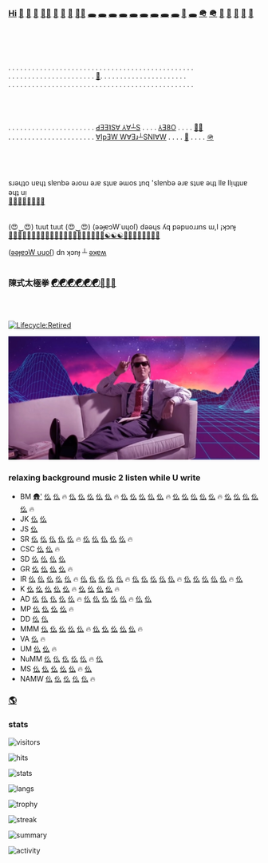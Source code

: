 ### [Hi](https://youtu.be/I6FmwBPDT-w) [👋](https://youtu.be/pcLBtRMiyxA) [🐑](https://youtu.be/JgFgnXtF9Cc) [🐇](https://youtu.be/t3j_lyTrtG0) [🏃‍♂️](https://youtu.be/kfFuckTgnc4) [🤖](https://youtu.be/GcMXQZ69lSI) [🤖](https://youtu.be/hgpgngJp7pE) [🤖](https://www.youtube.com/watch?v=nNPyrVaC2LM&list=PLD0B9DE0CAAB185E3) [🏃‍♂️](https://youtu.be/ouzKl0oD6sU) [🕳️](https://youtu.be/qHAKqVvGj3w) [🕳️](https://youtu.be/7yLBNRyGvG8) [🕳️](https://youtu.be/uFQhn8RW0Nk) [🕳️](https://youtu.be/atMdf0rhbpI) [🕳️](https://youtu.be/BVLvQcO7JGk) [🕳️](https://youtu.be/HbBmZPb2spk) [🕳️](https://youtu.be/6T_Rj47nm0Q) [🕳️](https://youtu.be/lP7_3BCUB90) [🕳️](https://youtu.be/xy-NQzeXhYg) [👀](https://youtu.be/ZVPolwmpOUo) [🕳️](https://youtu.be/5i0u4jFmE78) [🪖](https://youtu.be/tHxf17yJsKs) [🪖](https://imgur.com/uNYH2pI) [🐑](https://youtu.be/1IIPJQ-1jlc) [🦠](https://youtu.be/QQPOdklAU3c) [🦠](https://youtu.be/gVZJb9aPd5s) [🐜](https://www.youtube.com/shorts/PIL-rOqlUog) [🚂](https://youtu.be/2wZ7acowkC4)
<br><br><br><br>
. . . . . . . . . . . . . . . . . . . . . . . . . . . . . . . . . . . . . . . . . . . . . . . <br>
. . . . . . . . . . . . . . . . . . . . . . [🐜](https://youtu.be/W5DIOT23uFo). . . . . . . . . . . . . . . . . . . . . .<br>
. . . . . . . . . . . . . . . . . . . . . . . . . . . . . . . . . . . . . . . . . . . . . . . <br>
<br><br><br><br>
. . . . . . . . . . . . . . . . . . . . . . [ԀƎƎ˥S∀ ⅄∀┴S](https://youtu.be/8HtBz_b_d9s) . . . . [⅄Ǝ8O](https://youtu.be/FfRgBTsI0io) . . . . [🏃‍♂️](https://t.me/socialmedia42)<br>
. . . . . . . . . . . . . . . . . . . . . . [∀IpƎW W∀Ǝɹ┴SNI∀W](https://youtu.be/iz2DV7FWdds?t=218) . . . . [👀](https://youtu.be/bTpt5JH4TWs) . . . . [🪖](https://youtu.be/_hBjxVNA0i4)<br>
<br><br><br><br>
sɹǝɥʇo uɐɥʇ slɐnbǝ ǝɹoɯ ǝɹɐ sʇuɐ ǝɯos ʇnq 'slɐnbǝ ǝɹɐ sʇuɐ ǝɥʇ llɐ llᴉɥʇuɐ ǝɥʇ uᴉ<br>
[🐜](https://youtu.be/ShB9ZONCITE)[🐜](https://youtu.be/xy-NQzeXhYg)[🐜](https://youtu.be/NuHvkU_gpMk)[🐜](https://youtu.be/JrBdYmStZJ4)[🐜](https://youtu.be/-6Wu0Q7x5D0)[🐜](https://youtu.be/W8ZAtgCWsYI)[🐜](https://youtu.be/0JW60sTcp9k)[🐜](https://youtu.be/MJ-3fZ5E_h4)
<br><br><br>
(😍‿😍) tuut tuut (😍‿😍) (ǝǝɟɐɔW˙uɥoſ) dǝǝɥs ʎq pǝpuoɹɹns ɯ,I ¡ʞɔnɟ<br>
[🚂](https://youtu.be/2wZ7acowkC4)[🚃](https://youtu.be/q_qgVn-Op7Q)[🚃](https://youtu.be/RBJj_UwkSyc)[🚃](https://youtu.be/dgsqX-IxrKc)[🐑](https://youtu.be/ONifZ2NMMow)[👀](https://youtu.be/qh2QVTQ3NOw)[👀](https://youtu.be/I2BC4lKWTOQ)[👀](https://youtu.be/Boq7rlWzVRI)[👀](https://youtu.be/pcWRQTOrN4o)[🐑](https://youtu.be/kZgE_sUrXFY)[🐑](https://youtu.be/sutgWjz10sM)[🐑](https://youtu.be/zCBNwGHPZ2M)[🐑](https://youtu.be/_mkiGMtbrPM)[🐑](https://youtu.be/1zqAfRtMZSg)[🐑](https://youtu.be/O_Ed-GWY5zw)[🐑](https://youtu.be/23EmJYSjW-g)[🐑](https://youtu.be/Xtr13I2ZXC8)[🐑](https://youtu.be/rpQ8ipjg1b0)[🐑](https://youtu.be/gI4UpBjdJ3s)[🐑](https://youtu.be/j_y88KAPKW0)[🐑](https://youtu.be/ZVmMvH84DFg)[☯](https://youtu.be/gXQ32ooefxA)[☯](https://youtu.be/GMI1OYUv4Qo)[☯](https://youtu.be/hvBKeyyjVjQ)[🥋](https://youtu.be/uaTyX8z1Zg0)[🖕](https://youtu.be/3fGQ8pF3wYU)[🖕](https://youtu.be/Xyzmv4390Z8)[🐑](https://youtu.be/7O-C49VpS30)[🐑](https://youtu.be/9k_ptxWsadI)[🐑](https://youtu.be/_N8WSXTC92E)[🐺](https://youtu.be/38AYeNGjqg0)[🐺](https://youtu.be/nYFAOBM-nLU)
<br><br>
([ǝǝɟɐɔW uɥoſ](https://youtu.be/_hBjxVNA0i4)) dn ʞɔnɟ ┴ [ǝʞɐʍ](https://youtu.be/GLIv191WQSo)
<br><br>
### 陳式太極拳 [☯](https://youtu.be/g0LkJ2bv1rg)[☯](https://youtu.be/JywRX-ZGmW4)[☯](https://youtu.be/jXGhcdhdMGs)[☯](https://youtu.be/RIn2ksyivT8)[☯](https://www.youtube.com/shorts/aN_h3Rqjj6k)[☯](https://youtu.be/CE9vH3vtrr4)[🥋](https://youtu.be/qpG__DSvAyk)[🥋](https://youtu.be/eCbmg4Zt_QA)[🥋](https://youtu.be/g2c_-9kIjyU)
<br><br>

[![Lifecycle:Retired](https://img.shields.io/badge/Lifecycle-Retired-d45500)](https://youtu.be/cdFIgYXHQQ8?t=180)<br>

[![Image](https://github.com/f1f47a23/f1f47a23/blob/main/mareux.jpg)](https://youtu.be/SlHSr-6ji0w)
### relaxing background music 2 listen while U write

- BM [🛖](https://www.youtube.com/watch?v=IiE3-UkyV10&list=OLAK5uy_kLGJaJE5kzPNpI4SzcOfoZ5kl1KyH0Hro)['](https://steveroach.bandcamp.com/album/dream-tracker) [仫](https://www.youtube.com/watch?v=2hnOeE7UwWE&list=OLAK5uy_kXX_fQkcXhNEf1D4yoaUeo5CK75SddSWc) [仫](https://www.youtube.com/watch?v=wQvLzls6mIQ&list=OLAK5uy_lermRu9ku4ACmgwzF5T1Ow0LCD9cPvHQc) 🔥 [仫](https://www.youtube.com/watch?v=Js7VM9_3XIQ&list=OLAK5uy_mk2yz0S4z79EX0CHV49XbFJ89vKuytKGU) [仫](https://www.youtube.com/watch?v=hSB7Rt1Pg0k&list=OLAK5uy_nbqeSy3P-zjLNPlMMlUFhADgQ6TK_bCcU) [仫](https://www.youtube.com/watch?v=dFd3W5WiJsI&list=OLAK5uy_l33qHsx99TOLnQrHanHBwjPI_HDTgfoRM) [仫](https://www.youtube.com/watch?v=BFdJtGb2qz8&list=OLAK5uy_mKGWoQvd00SsNtKeh_q8D3OiH8tzy-HSM) [仫](https://www.youtube.com/watch?v=IKXNj-oNPRI&list=OLAK5uy_m-Lvwr-S-56SgVN-ctVcgdmY85hVoC7TM) 🔥 [仫](https://www.youtube.com/watch?v=O3CtVYEFIiU&list=OLAK5uy_mL1l2HPLX9MIlJjTjvzoFLKGh2lPUamTM) [仫](https://www.youtube.com/watch?v=GymoJnPlubE&list=OLAK5uy_kzBWUkDjf5H-Xyd1XkchCfhDukwbRj8Yc) [仫](https://www.youtube.com/watch?v=tng8dphqXzw&list=OLAK5uy_nL7wlOrWiVAiloUuSJ5u4xWppJSmtTrQE) [仫](https://www.youtube.com/watch?v=9AFQ4bErcmQ&list=OLAK5uy_m6Aydj_9UxGX82nw2N_VvGha4hQ9pY1_M) [仫](https://www.youtube.com/watch?v=XbbZhFQiyeo&list=OLAK5uy_nU52NBUv9RmXChg6_UzUbt7dZ1ceFKGfA) 🔥 [仫](https://www.youtube.com/watch?v=HBDtQaRkPgU&list=OLAK5uy_nADgxjert4-12ysTNR7ct-YweirSRHfUA) [仫](https://youtu.be/J42IU0jmhZE) [仫](https://youtu.be/rIrEvUXVHtg) [仫](https://youtu.be/rbWJerGaS-E) [仫](https://youtu.be/IMo3i_ukRRE) 🔥 [仫](https://www.youtube.com/watch?v=2i7bxolsTV0&list=OLAK5uy_n_i-57wro3Wu9B7CRHubF2_po3jGlbEkA) [仫](https://www.youtube.com/watch?v=8CQG_52Kd_M&list=OLAK5uy_lgVdLi-XRQjryU_zcKqBjrxY4JNLPLwxA) [仫](https://www.youtube.com/watch?v=U2FvxmFzFzE&list=OLAK5uy_l_xv5gUuH2G62lHIHzNbJQUn7oB02vTrM) [仫](https://youtu.be/6C2BHkDJUhU) [仫](https://youtu.be/OQhr0LOuUk0) 🔥
- JK [仫](https://www.youtube.com/watch?v=5zU-nOSI5z8&list=OLAK5uy_nMQ4kBeeov7vbF3kYkbT5PMkg3OJe_GPw) [仫](https://www.youtube.com/watch?v=1isbA6Pi69g&list=OLAK5uy_nQg_37r7nCYHjkbGloyuDagPfzPsFl1lk)
- JS [仫](https://www.youtube.com/watch?v=dT3DFgN6akI&list=OLAK5uy_kntP51lDg5nck12iRKL0j29gyCgHyq6_A)
- SR [仫](https://www.youtube.com/watch?v=x3sp8EZoeiI&list=OLAK5uy_nedbEA6XqA5IE1bY0zHArICKXZgjbkd3s) [仫](https://www.youtube.com/watch?v=6_pzxGopk_Y&list=OLAK5uy_m2Pg3-RWe6wJHPqJLOUML9AuU0GhaA5KE) [仫](https://www.youtube.com/watch?v=TcV3gaiEQN8&list=OLAK5uy_nEkqKbNYnvJk8zFD4TKdI-69ZeSoqEysU) [仫](https://www.youtube.com/watch?v=5KGQUlV4v3M&list=OLAK5uy_liJQCOEqARABXDm7MunMQ02kpa8-q3h5Y) [仫](https://youtu.be/UQgUkIbJnUs) 🔥 [仫](https://www.youtube.com/watch?v=z76SgoNhLsE&list=OLAK5uy_lZqDXoZPx7Yjm4J6RrH9-4p67EFDcakFE) [仫](https://www.youtube.com/watch?v=kh_4Duz-LhI&list=OLAK5uy_l6CBmbw8dpIfIpO7aj2-QxR9rZK0TSaEg) [仫](https://www.youtube.com/watch?v=AyDYhW1U_6A&list=OLAK5uy_kvm20GzuvPc52Egtk-Q0oukLMNyfi2MEA) [仫](https://www.youtube.com/watch?v=wjakadrGTF4&list=OLAK5uy_kBu6HqfbRrPXcgjbfOJBZrky7zFAuSU4U) [仫](https://www.youtube.com/watch?v=1et-GskTVYw&list=OLAK5uy_nyw2o5L_hlU_dCHQQ88g847Xa9ol2ibdQ) 🔥 
- CSC [仫](https://www.youtube.com/watch?v=OcACj5AW81o&list=OLAK5uy_nxEzAhowCQf9spTvzYMlHMdg_d3OMD-vc) [仫](https://www.youtube.com/watch?v=oUzexxIynus&list=OLAK5uy_mLoKtIJTgKybUsqs_DYQLcHdOfz6XPlVA) 🔥 
- SD [仫](https://www.youtube.com/watch?v=RBaZ3DCD3Lg&list=OLAK5uy_nTcjFDat0k_ZW85QestrqUOSN6VcLKPc4) [仫](https://www.youtube.com/watch?v=On0_biuPLTk&list=OLAK5uy_kwyvx_qUkePrdYOF2v34Na8WJm7_jR9GU) [仫](https://www.youtube.com/watch?v=7tobkfDOMaU&list=OLAK5uy_lT8kogUO2AG4YLB7Iju7LKH83aX7xjiek) [仫](https://www.youtube.com/watch?v=WdaLgZPBC4I&list=OLAK5uy_ky1URAv8NLWZatHsrO7iJpM5x1wJQx3n0)
- GR [仫](https://www.youtube.com/watch?v=YOhhnIpJqpg&list=OLAK5uy_k45Hdd-NJDgmRTYJIL_Ps7w-Jr4mD24Y4) [仫](https://www.youtube.com/watch?v=_25SAynxrFU&list=OLAK5uy_n7MQBk1_fvX0c9e1cjO5qob23j_l_cnzU) [仫](https://www.youtube.com/watch?v=AdIjgcP7_NA&list=OLAK5uy_leyG1weMjC0Q6aJbv5P4gGCIvxahsqm7c) [仫](https://www.youtube.com/watch?v=viIRFolPmZM&list=OLAK5uy_kOTiSbVBfQMWc5DvFNSHOl422YlHIEZFM) 🔥 
- IR [仫](https://www.youtube.com/watch?v=zJ56kOhShdA&list=OLAK5uy_nPFuHPCgUf3VMhYeUdqaW_bCZhnrtXyeQ) [仫](https://www.youtube.com/watch?v=CeBCTyP0P64&list=OLAK5uy_nEk3dlO48XAXteKaSDsrtJ0654cFcLhy8) [仫](https://www.youtube.com/watch?v=RqExBZzca2c&list=OLAK5uy_nHl9VJCvPNTbyKHRk38EC3cp72cfoFHtw) [仫](https://www.youtube.com/watch?v=D2t6LrGRLmw&list=OLAK5uy_l_wIhQCEnXzzoEph9IH4zZ6iNBWGt-jj0) [仫](https://www.youtube.com/watch?v=RTEAx8OO6HA&list=OLAK5uy_nxvpsUCtIiGNwnGVPMQuD1NYiQJ6KQGfA) 🔥 [仫](https://www.youtube.com/watch?v=TC5ltvuV2bY&list=OLAK5uy_mM6p2jAC4JblHYq9xaXYuj_dVGioQIlrA) [仫](https://www.youtube.com/watch?v=rAYcnKL8NiM&list=OLAK5uy_m1WFOa2BkrjwKPoPnm77vQ7g2wWt1oGN4) [仫](https://www.youtube.com/watch?v=olQC6rp4ouE&list=OLAK5uy_mYYRcU9UkCXmCwnYPJjKTvp4Sr58HJcm4) [仫](https://www.youtube.com/watch?v=43PX4E3_mSk&list=OLAK5uy_kR77Qzp4ZCZo2CU1cdz2oEaLRwP-EwK3s) [仫](https://www.youtube.com/watch?v=0UvwQE_3E3k&list=OLAK5uy_lt1FaMDOS8al0Ggk85GZVBJ0a3lRaH7s0) 🔥 [仫](https://www.youtube.com/watch?v=uDjAK2woCJQ&list=OLAK5uy_mgssfN1yYEfi-TC5b44WikoHnJnBPI-Ms) [仫](https://www.youtube.com/watch?v=z4J-9ZILZUk&list=OLAK5uy_nd2O8Cq4VNdzqFRBp56aBaQVa9Lz6CiVE) [仫](https://www.youtube.com/watch?v=0HCBKVg0Dmc&list=OLAK5uy_lFGDQXVR134jJqCCxjomscAFjVgE-wPJI) [仫](https://www.youtube.com/watch?v=8sKnyY2ZF4w&list=OLAK5uy_lobpz-siH1-14jWaqYWOEBYVfKQZuBfQw) [仫](https://youtu.be/2Yy2QIEmJtM) 🔥 [仫](https://youtu.be/-ql28fFYPbU) [仫](https://youtu.be/LzJgJv4nyQs) [仫](https://youtu.be/Xlx7f7cvxr0) [仫](https://youtu.be/44jeDm9Qlrk) [仫](https://www.youtube.com/watch?v=TaMqi3GBLhk&list=PLCwOPk7IsaoA61VHcHD8M3rb5dRcLm7Dy)  🔥 [仫](https://www.youtube.com/watch?v=t-8BJ222otg&list=OLAK5uy_nWFLpgwDjjqzJ4Bn_8N2E8Dco-KFOqONw)
- K [仫](https://www.youtube.com/watch?v=CvvXvmxLr9k&list=OLAK5uy_mCjRPlFB6BkdiSZOGFXQg5NxDpAsn7Xew) [仫](https://www.youtube.com/watch?v=CV0wudqVjRg&list=OLAK5uy_lwrL-Kp0MetgavsOWHfsITmlXnHrVWhiI) [仫](https://www.youtube.com/watch?v=9CLZNohI6MU&list=OLAK5uy_n04KGEBjBWK95kUz6EWAheUSivPwcYVMY) [仫](https://www.youtube.com/watch?v=9Tc4e4_kULY&list=OLAK5uy_l4VmGppsYvHX9Vnb5xo5uH_WZ7ZpnOq4U) [仫](https://www.youtube.com/watch?v=f7ZSdCVBJ8o&list=OLAK5uy_lkbrJ4ouAGYseYEWOHN8riOPj_aIuVKO8) 🔥 [仫](https://www.youtube.com/watch?v=ilSZLeQxwIQ&list=OLAK5uy_nmoafjOCN3m6yMKoTNYeCvJtjg6X9fKkQ) [仫](https://www.youtube.com/watch?v=PCiJWnMOc8U&list=OLAK5uy_n4xrMPFBvieHZ0AhqTbHMWyxTj2MSe9Uo) [仫](https://www.youtube.com/watch?v=bCn_lO4p4e0&list=OLAK5uy_llPjEYxLtSW8DE5RMW13xJu7e88d9mc_Q) [仫](https://www.youtube.com/watch?v=eA-Avm1cjck&list=OLAK5uy_nK1gI7diqLikmJ6Kl-mNhfIb8bOnMord4) 🔥
- AD [仫](https://www.youtube.com/watch?v=pfrzqvE5aHs&list=OLAK5uy_noWW0QLYQnF7FRy9aZqTsfPDA0Xhl2aaQ) [仫](https://www.youtube.com/watch?v=KDOWGs6v_-g&list=OLAK5uy_lpwd7Ahux-k6OU9hKakotRr3iKg9qEouY) [仫](https://www.youtube.com/watch?v=ZzphAQdCYRs&list=OLAK5uy_nqTyH3WLN6KmjQ24m0hpyisfJy_ry1hvg)  [仫](https://www.youtube.com/watch?v=QsRElmiq3Gg&list=OLAK5uy_m0euBzrcGARvy5POD3Vf5PrRG5U3PRPTQ) [仫](https://www.youtube.com/watch?v=q6-O1Oi-F1k&list=OLAK5uy_mr0AuZBa5SDkArhB84OV7f6cTnJdJ5-Vc) 🔥 [仫](https://www.youtube.com/watch?v=sKZDkvHnde4&list=OLAK5uy_m4z5NGtpj-nf_44H9MNdTI8ALXGu0qh-E) [仫](https://www.youtube.com/watch?v=tqgchVSxjSI&list=OLAK5uy_m51YgbeGzFRugol9HkRWThvkILzww9XKk) [仫](https://www.youtube.com/watch?v=qVVr37fcbO8&list=OLAK5uy_lZbSJq8Xhhg0llznvX5uHAlyjoO2noAns) [仫](https://www.youtube.com/watch?v=TFfm7sA599c&list=OLAK5uy_l5H0IFgR-W1DMn7JjU26YlAQ31QlvyuFk) [仫](https://www.youtube.com/watch?v=FcmDfpR4X_g&list=OLAK5uy_kLNYXbYM__e5_LBl-Ne3s8GVkYm4HECNU) 🔥 [仫](https://www.youtube.com/watch?v=4PiaEqvA9pQ&list=OLAK5uy_kjnXn-EHIBUXFvhT-xV7Ocjm3RJrX2es4) [仫](https://www.youtube.com/watch?v=-I45g7C_umY&list=OLAK5uy_nX13U8oDh5_CH06UWzNZwx3jCxF6Hz46Y) 
- MP [仫](https://www.youtube.com/watch?v=M9zW7vgVebc&list=OLAK5uy_mVowMMqas4te11b4NGJyWNLrx9MA7lD-g) [仫](https://www.youtube.com/watch?v=pkac-JdbL1g&list=OLAK5uy_mzlGVmOCRKMjxESG9SHaVYG1lCdPxvsHU) [仫](https://www.youtube.com/watch?v=KjlBRpNrUtA&list=OLAK5uy_mSAa_KG0mwrLlcb96XOrg4Rk5dME_g1hw) [仫](https://www.youtube.com/watch?v=LoSb03HTqn8) 🔥 
- DD [仫](https://www.youtube.com/watch?v=cDe_1YLYMpA&list=OLAK5uy_kWeEQUHHDFNlJfZ7a1c_uCk9nuiw619KU) [仫](https://youtu.be/H6_pwcruC14)
- MMM [仫](https://youtu.be/zvoJMQLnMZI) [仫](https://youtu.be/NofZIFRGXFo) [仫](https://youtu.be/E3go0IVdosI) [仫](https://youtu.be/0vpeSteYEUE) [仫](https://youtu.be/7EL71XJmwOU) 🔥 [仫](https://youtu.be/XR_CqY6mbHQ) [仫](https://youtu.be/ophPoKg8aq8) [仫](https://youtu.be/EhmtpCmLo34) [仫](https://youtu.be/YSTd9IqEzR8) [仫](https://youtu.be/Qt0pdU2Yxqw) 🔥 
- VA [仫](https://www.youtube.com/watch?v=29KHmHPKEo8) 🔥
- UM [仫](https://www.youtube.com/watch?v=8csJqG2S5HE&list=OLAK5uy_lcRoErvMVJBBJNTg53R7nCxU23nVnWSHQ) [仫](https://www.youtube.com/watch?v=BFB5c4siq-w&list=OLAK5uy_nvQfCut1ulekAbGbciGhtboDw_C-FHpY0) 🔥 
- NuMM [仫](https://www.youtube.com/watch?v=DOQUARVCVvw) [仫](https://www.youtube.com/watch?v=J65GxJ2v9Wg&list=PLz9P6flgCsqoPsB3iGyiJY57g0XOZxDvy) [仫](https://www.youtube.com/watch?v=yc-JhNU6tuM&list=PLz9P6flgCsqpKcMDAb57KIqG9w3iqBoVl) [仫](https://www.youtube.com/watch?v=JXaJwkuq2lQ&list=PLz9P6flgCsqpen9UqRaIGVyr7-hZXtPmg) [仫](https://www.youtube.com/watch?v=CE0PnYGMjYk&list=PLz9P6flgCsqq55iRGYw5PATdu8a5HmXAR) 🔥 [仫](https://www.youtube.com/watch?v=aT9lEQEmfeo&list=PLz9P6flgCsqo1R02gTPDwAKT6xEc3kTtN)
- MS [仫](https://www.youtube.com/watch?v=-6kPwCmc6os&list=OLAK5uy_kjXV_wWs_M-xXflUnCOVN91H9YCNY4o5M) [仫](https://www.youtube.com/watch?v=5_O3G6kzGI8&list=OLAK5uy_mOgVTjFfphTJ08jAR0SYiwVhDwmKxKvO0) [仫](https://www.youtube.com/watch?v=Vhgci3ItAEM&list=OLAK5uy_kSTGkb8RvrB25mml-W9rdmAwqX32bvMlA) [仫](https://www.youtube.com/watch?v=zJ169ELaJ_8&list=OLAK5uy_nUkzJEFOmmUUWN4bL68VOW5ksPP8pwQyw) [仫](https://www.youtube.com/watch?v=3isb1LzgrCU&list=OLAK5uy_lKXvQq95CG-FT-sZXocvRXd7HCtq-TaPk) 🔥 [仫](https://www.youtube.com/watch?v=7hu92BxNUkI&list=OLAK5uy_l7BBkNNx6CE74EqGTwvfk5TGScoKed63w)
- NAMW [仫](https://www.youtube.com/watch?v=Edf_WOQaZy8&list=OLAK5uy_k32ZOIz5bx5KX6vxA26Zuqse3dsB3t4xg) [仫](https://www.youtube.com/watch?v=EufuTeoQc1Y&list=OLAK5uy_ngjWNhsHk7CLm1sXru9k1bi_ywjxlkWOU) [仫](https://www.youtube.com/watch?v=jDXyEqK-hCM&list=OLAK5uy_m1zxSoAn_YfmgTmrKquJOs5CJ7msWhP-c) [仫](https://www.youtube.com/watch?v=2UIwhwXNfZc&list=OLAK5uy_lYU-ps5qdgzIwK9uP1jyi82QaelFUZ9cU) [仫](https://www.youtube.com/watch?v=voiMS_Lm0Dg&list=OLAK5uy_mQ-RymhX2kGDhYuFor6nUA_wcZaFRYpo0) 🔥 



### [🌎](https://f1f47a23.github.io/)



### stats

![visitors](https://komarev.com/ghpvc/?username=f1f47a23&color=blueviolet&label=ǝɹǝɥ-ƃuᴉop-∩-ɹ-llǝɥ-┴-ʇɐɥʍ-ʎǝɥ)

![hits](https://hits.seeyoufarm.com/api/count/incr/badge.svg?url=https%3A%2F%2Fgithub.com%2Ff1f47a231212%2Fhit-counter)

![stats](https://github-readme-stats.vercel.app/api?username=f1f47a23&theme=blue-green)

![langs](https://github-readme-stats.vercel.app/api/top-langs/?username=f1f47a23&theme=blue-green)

![trophy](https://github-profile-trophy.vercel.app/api/?username=f1f47a23)

![streak](https://github-readme-streak-stats.herokuapp.com/?user=f1f47a23)

![summary](https://github-profile-summary-cards.vercel.app/api/cards/profile-details?username=f1f47a23&theme=vue)



![activity](https://activity-graph.herokuapp.com/graph?username=f1f47a23&theme=minimal)




